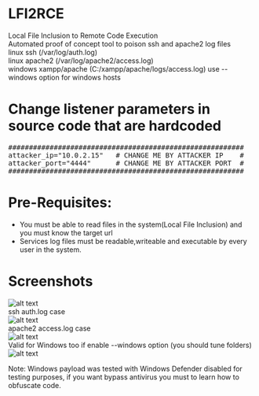 # LFI2RCE

Local File Inclusion to Remote Code Execution  
Automated proof of concept tool to poison ssh and apache2 log files  
linux ssh (/var/log/auth.log)  
linux apache2 (/var/log/apache2/access.log)  
windows xampp/apache (C:/xampp/apache/logs/access.log)
use --windows option for windows hosts

# Change listener parameters in source code that are hardcoded
<pre>
#########################################################
attacker_ip="10.0.2.15"   # CHANGE ME BY ATTACKER IP    #
attacker_port="4444"      # CHANGE ME BY ATTACKER PORT  #
#########################################################
</pre>

# Pre-Requisites: 
* You must be able to read files in the system(Local File Inclusion) and you must know the target url  
* Services log files must be readable,writeable and executable by every user in the system.  

# Screenshots
![alt text](https://github.com/0bfxGH0ST/LFI2RCE/blob/main/screenshots/screenshot0000.png)  
ssh auth.log case  
![alt text](https://github.com/0bfxGH0ST/LFI2RCE/blob/main/screenshots/screenshot001.png)  
apache2 access.log case  
![alt text](https://github.com/0bfxGH0ST/LFI2RCE/blob/main/screenshots/screenshot002.png)  
Valid for Windows too if enable --windows option (you should tune folders)
![alt text](https://github.com/0bfxGH0ST/LFI2RCE/blob/main/screenshots/screenshot003.png)  

Note: Windows payload was tested with Windows Defender disabled for testing purposes, if you want bypass antivirus you must to learn how to obfuscate code.
